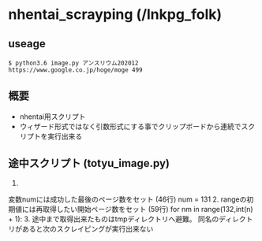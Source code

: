 # nhentai_scrayping (/lnkpg_folk)
## useage
```
$ python3.6 image.py アンスリウム202012 https://www.google.co.jp/hoge/moge 499
```
## 概要
- nhentai用スクリプト
- ウィザード形式ではなく引数形式にする事でクリップボードから連続でスクリプトを実行出来る
## 途中スクリプト (totyu_image.py)
1.
変数numには成功した最後のページ数をセット
(46行) num = 131
2.
rangeの初期値には再取得したい開始ページ数をセット
(59行) for nm in range(132,int(n) + 1):
3.
途中まで取得出来たものはtmpディレクトリへ避難。
同名のディレクトリがあると次のスクレイピングが実行出来ない
